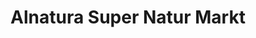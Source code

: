 ---
title: "Alnatura Super Natur Markt"
url: /koeln/alnatura-super-natur-markt-aachener-strasse/
shop: Supermarkt
---